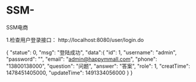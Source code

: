 # SSM-
SSM电商

1.检查用户登录接口：
http://localhost:8080/user/login.do

{
    "statue": 0,
    "msg": "登陆成功",
    "data":{
    "id": 1,
    "username": "admin",
    "password": "",
    "email": "admin@happymmall.com",
    "phone": "13800138000",
    "question": "问题",
    "answer": "答案",
    "role": 1,
    "creatTime": 1478451405000,
    "updateTime": 1491334056000
  }
}

